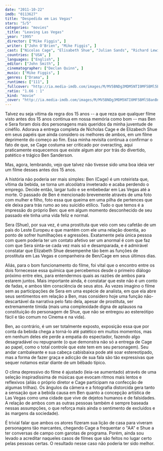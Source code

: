 ```yaml
---
date: "2011-10-22"
imdb: "0113627"
title: "Despedida em Las Vegas"
stars: "5/5"
categories: "movies"
_title: "Leaving Las Vegas"
_year: "1995"
_director: ["Mike Figgis", ]
_writer: ["John O'Brien", "Mike Figgis", ]
_cast: ["Nicolas Cage", "Elisabeth Shue", "Julian Sands", "Richard Lewis", "Steven Weber", "Kim Adams", "Emily Procter", "Stuart Regen", "Valeria Golino", ]
_countries: ["USA", ]
_languages: ["English", ]
_editor: ["John Smith", ]
_cinematographer: ["Declan Quinn", ]
_music: ["Mike Figgis", ]
_genres: ["Drama", ]
_runtimes: ["111", ]
_fullcover: "http://ia.media-imdb.com/images/M/MV5BNDg3MDM5NTI0MF5BMl5BanBnXkFtZTcwNDY0NDk0NA@@.jpg"
_ratio: "1.66 : 1"
_kind: "movie"
_cover: "http://ia.media-imdb.com/images/M/MV5BNDg3MDM5NTI0MF5BMl5BanBnXkFtZTcwNDY0NDk0NA@@._V1._SX93_SY140_.jpg"
---
```

Talvez eu seja vítima da regra dos 15 anos -- a que reza que qualquer filme visto antes dos 15 anos continua em nossa memória como bom -- mas Ben e Sera foram dois dos personagens mais queridos da minha juventude de cinéfilo. Adorava a entrega completa de Nicholas Cage e de Elizabech Shue em seus papéis que ainda considero os melhores de ambos, em um filme deprimente do começo ao fim. Essa minha revisita continua a confirmar o fato de que, se Cage costuma ser criticado por overacting, aqui praticamente esquecemos que existe algum ator por trás do divertido, patético e trágico Ben Sanderson.

Mas, agora, lembrando, vejo que talvez não tivesse sido uma boa ideia ver um filme desses antes dos 15 anos.

A história não poderia ser mais simples: Ben (Cage) é um roteirista que, vítima da bebida, se torna um alcoólatra inveterado e acaba perdendo o emprego. Decide então, largar tudo e se embebedar em Las Vegas até a morte. O passado de Ben é mencionado brevemente através de uma foto com mulher e filho, foto essa que queima em uma pilha de pertences que ele deixa para trás rumo ao seu suicídio etílico. Tudo o que temos é a impressão do próprio Ben: que em algum momento desconhecido de seu passado ele tinha uma vida feliz e normal.

Sera (Shue), por sua vez, é uma prostituta que veio com seu cafetão de um país do Leste Europeu e que mantém com ele uma relação doentia, ao ponto de sofrer humilhações e agressões. Exatamente pela única pessoa com quem poderia ter um contato afetivo ser um anormal é com que faz com que Sera sinta-se cada vez mais só e desamparada, e é admirável constatar que Elizabeth Shue desempenhe tão bem as funções de prostituta em Las Vegas e companheira de Ben/Cage em seus últimos dias.

Aliás, para o bom funcionamento do filme, foi vital que o encontro entre os dois fornecesse essa química que percebemos desde o primeiro diálogo próximo entre eles, para entendermos quais as razões de ambos para estarem juntos. Mais importante ainda, é constatar que este não é um conto de fadas, e ambos têm consciência de seus atos. Às vezes imagino o filme sem as participações de Sera em uma espécie de analista, em que ela abre seus sentimentos em relação a Ben, mas considero hoje uma função não-descartável da narrativa pelo fato dela, apesar de prostituta, ser extremamente tímida (mais uma complexidade digna de aplausos na constituição do personagem de Shue, que não se entregou ao estereótipo fácil e tão comum no Cinema e na vida).

Ben, ao contrário, é um ser totalmente exposto, exposição essa que por conta da bebida chega a torná-lo até patético em muitos momentos, mas em nenhum deles ele perde a empatia do espectador, fazendo algo desagradável ou repugnante (o que demonstra não só a entrega de Cage ao papel, como o total controle que este tem em seu personagem). Seu andar cambaleante e sua cabeça cabisbaixa pode até soar estereotipado, mas a forma de fazer graça e adicção de sua fala são tão expressivas que sequer notamos estar diante de um bêbado típico.

O clima depressivo do filme é ajustado (leia-se aumentado) através de uma seleção inspiradíssima de músicas que evocam ritmos mais lentos e reflexivos (aliás o próprio diretor e Cage participam na confecção de algumas trilhas). Os ângulos da câmera e a fotografia distorcida gera tanto a sensação que a bebida causa em Ben quanto a concepção artística de Las Vegas como uma cidade que vive de dejetos humanos e de falsidades. A relação de ambos com as outras pessoas também é sempre baseada nessas assumpções, o que reforça mais ainda o sentimento de excluídos e às margens da sociedade).

É trivial falar que ambos os atores fizeram sua lição de casa para viveram personagens tão marcantes, chegando Cage a frequentar o "AA" e Shue a ter conversas de campo com garotas de programa. Porém, ainda sou levado a acreditar naqueles casos de filmes que são feitos no lugar certo pelas pessoas certas. O resultado nesse caso não poderia ter sido melhor.

